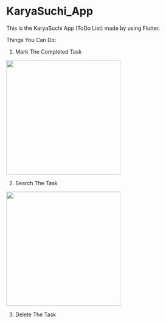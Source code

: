 # KaryaSuchi_App
This is the KaryaSuchi App (ToDo List) made by using Flutter.

Things You Can Do:
1. Mark The Completed Task
   
<img src="https://github.com/rajeevpaudel1/KaryaSuchi_App/assets/101975568/14e085a8-7bca-46fb-affe-191447f51637" width="300">

2. Search The Task
   
<img src="https://github.com/rajeevpaudel1/KaryaSuchi_App/assets/101975568/3a601e2b-68db-4965-8df5-d1046fd088d9" width="300">

3. Delete The Task
